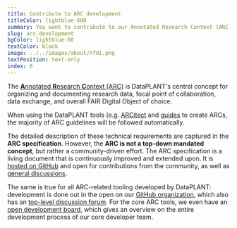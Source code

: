 ```yaml
---
title: Contribute to ARC development 
titleColor: lightblue-600
summary: You want to contribute to our Annotated Research Context (ARC) concept or tools? Find out more.
slug: arc-development
bgColor: lightblue-50
textColor: black
image: ../../images/about/nfdi.png
textPosition: text-only
index: 6
---
```


The [**A**nnotated **R**esearch **C**ontext (ARC)](https://nfdi4plants.github.io/arc-website/) is DataPLANT's central concept for organizing and documenting research data, focal point of collaboration, data exchange, and overall FAIR Digital Object of choice.

When using the DataPLANT tools (e.g. [ARCitect](https://nfdi4plants.org/nfdi4plants.knowledgebase/docs/ARCitect-Manual/index.html]) and [guides](https://nfdi4plants.org/nfdi4plants.knowledgebase/index.html) to create ARCs, the majority of ARC guidelines will be followed automatically.

The detailed description of these technical requirements are captured in the **ARC specification**.
However, the **ARC is not a top-down mandated concept**, but rather a community-driven effort.
The ARC specification is a living document that is continuously improved and extended upon.
It is [hosted on GitHub](https://github.com/nfdi4plants/ARC-specification) and open for contributions from the community, as well as [general discussions](https://github.com/nfdi4plants/ARC-specification/discussions).

The same is true for all ARC-related tooling developed by DataPLANT: development is done out in the open on our [GitHub organization](https://github.com/nfdi4plants), which also has an [top-level discussion forum](https://github.com/orgs/nfdi4plants/discussions).
For the core ARC tools, we even have an [open development board](https://github.com/orgs/nfdi4plants/projects/10/views/2), which gives an overview on the entire development process of our core developer team.
